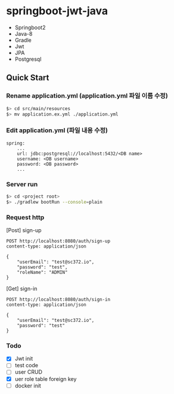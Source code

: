 # springboot-jwt-java

- Springboot2
- Java-8
- Gradle
- Jwt
- JPA
- Postgresql

## Quick Start

### Rename application.yml (application.yml 파일 이름 수정)

```bash
$> cd src/main/resources
$> mv application.ex.yml ./application.yml
```

### Edit application.yml (파일 내용 수정)

```text
spring:
    ...
    url: jdbc:postgresql://localhost:5432/<DB name>
    username: <DB username>
    password: <DB password>
    ...
```

### Server run

```bash
$> cd <project root>
$> ./gradlew bootRun --console=plain
```

### Request http

[Post] sign-up

```text
POST http://localhost:8080/auth/sign-up
content-type: application/json

{
    "userEmail": "test@sc372.io",
    "password": "test",
    "roleName": "ADMIN"
}
```

[Get] sign-in

```text
POST http://localhost:8080/auth/sign-in
content-type: application/json

{
    "userEmail": "test@sc372.io",
    "password": "test"
}
```

### Todo

- [x] Jwt init
- [ ] test code
- [ ] user CRUD
- [x] uer role table foreign key
- [ ] docker init
